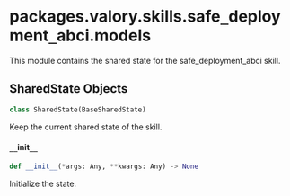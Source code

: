 <a id="packages.valory.skills.safe_deployment_abci.models"></a>

# packages.valory.skills.safe`_`deployment`_`abci.models

This module contains the shared state for the safe_deployment_abci skill.

<a id="packages.valory.skills.safe_deployment_abci.models.SharedState"></a>

## SharedState Objects

```python
class SharedState(BaseSharedState)
```

Keep the current shared state of the skill.

<a id="packages.valory.skills.safe_deployment_abci.models.SharedState.__init__"></a>

#### `__`init`__`

```python
def __init__(*args: Any, **kwargs: Any) -> None
```

Initialize the state.

